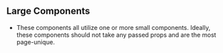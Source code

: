 ## Large Components

* These components all utilize one or more small components. Ideally, these components should not take any passed props and are the most page-unique.